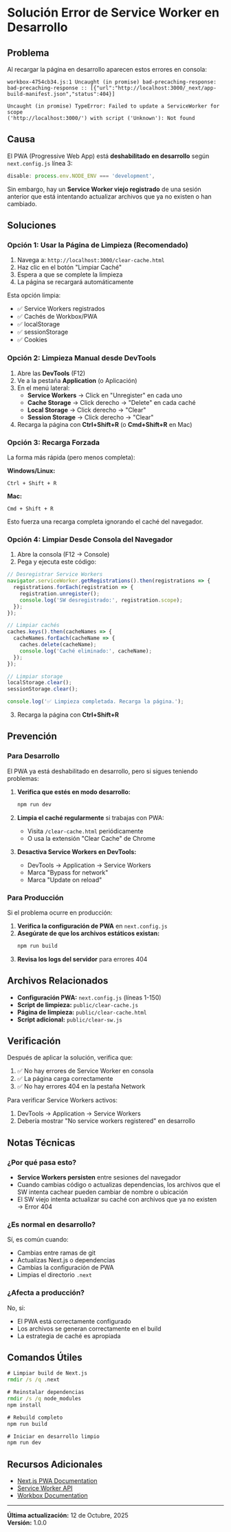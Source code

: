 # Solución Error de Service Worker en Desarrollo

## Problema

Al recargar la página en desarrollo aparecen estos errores en consola:

```
workbox-4754cb34.js:1 Uncaught (in promise) bad-precaching-response: 
bad-precaching-response :: [{"url":"http://localhost:3000/_next/app-build-manifest.json","status":404}]

Uncaught (in promise) TypeError: Failed to update a ServiceWorker for scope 
('http://localhost:3000/') with script ('Unknown'): Not found
```

## Causa

El PWA (Progressive Web App) está **deshabilitado en desarrollo** según `next.config.js` línea 3:
```javascript
disable: process.env.NODE_ENV === 'development',
```

Sin embargo, hay un **Service Worker viejo registrado** de una sesión anterior que está intentando actualizar archivos que ya no existen o han cambiado.

## Soluciones

### Opción 1: Usar la Página de Limpieza (Recomendado)

1. Navega a: `http://localhost:3000/clear-cache.html`
2. Haz clic en el botón "Limpiar Caché"
3. Espera a que se complete la limpieza
4. La página se recargará automáticamente

Esta opción limpia:
- ✅ Service Workers registrados
- ✅ Cachés de Workbox/PWA
- ✅ localStorage
- ✅ sessionStorage
- ✅ Cookies

### Opción 2: Limpieza Manual desde DevTools

1. Abre las **DevTools** (F12)
2. Ve a la pestaña **Application** (o Aplicación)
3. En el menú lateral:
   - **Service Workers** → Click en "Unregister" en cada uno
   - **Cache Storage** → Click derecho → "Delete" en cada caché
   - **Local Storage** → Click derecho → "Clear"
   - **Session Storage** → Click derecho → "Clear"
4. Recarga la página con **Ctrl+Shift+R** (o **Cmd+Shift+R** en Mac)

### Opción 3: Recarga Forzada

La forma más rápida (pero menos completa):

**Windows/Linux:**
```
Ctrl + Shift + R
```

**Mac:**
```
Cmd + Shift + R
```

Esto fuerza una recarga completa ignorando el caché del navegador.

### Opción 4: Limpiar Desde Consola del Navegador

1. Abre la consola (F12 → Console)
2. Pega y ejecuta este código:

```javascript
// Desregistrar Service Workers
navigator.serviceWorker.getRegistrations().then(registrations => {
  registrations.forEach(registration => {
    registration.unregister();
    console.log('SW desregistrado:', registration.scope);
  });
});

// Limpiar cachés
caches.keys().then(cacheNames => {
  cacheNames.forEach(cacheName => {
    caches.delete(cacheName);
    console.log('Caché eliminado:', cacheName);
  });
});

// Limpiar storage
localStorage.clear();
sessionStorage.clear();

console.log('✅ Limpieza completada. Recarga la página.');
```

3. Recarga la página con **Ctrl+Shift+R**

## Prevención

### Para Desarrollo

El PWA ya está deshabilitado en desarrollo, pero si sigues teniendo problemas:

1. **Verifica que estés en modo desarrollo:**
   ```cmd
   npm run dev
   ```

2. **Limpia el caché regularmente** si trabajas con PWA:
   - Visita `/clear-cache.html` periódicamente
   - O usa la extensión "Clear Cache" de Chrome

3. **Desactiva Service Workers en DevTools:**
   - DevTools → Application → Service Workers
   - Marca "Bypass for network"
   - Marca "Update on reload"

### Para Producción

Si el problema ocurre en producción:

1. **Verifica la configuración de PWA** en `next.config.js`
2. **Asegúrate de que los archivos estáticos existan:**
   ```cmd
   npm run build
   ```
3. **Revisa los logs del servidor** para errores 404

## Archivos Relacionados

- **Configuración PWA:** `next.config.js` (líneas 1-150)
- **Script de limpieza:** `public/clear-cache.js`
- **Página de limpieza:** `public/clear-cache.html`
- **Script adicional:** `public/clear-sw.js`

## Verificación

Después de aplicar la solución, verifica que:

1. ✅ No hay errores de Service Worker en consola
2. ✅ La página carga correctamente
3. ✅ No hay errores 404 en la pestaña Network

Para verificar Service Workers activos:
1. DevTools → Application → Service Workers
2. Debería mostrar "No service workers registered" en desarrollo

## Notas Técnicas

### ¿Por qué pasa esto?

- **Service Workers persisten** entre sesiones del navegador
- Cuando cambias código o actualizas dependencias, los archivos que el SW intenta cachear pueden cambiar de nombre o ubicación
- El SW viejo intenta actualizar su caché con archivos que ya no existen → Error 404

### ¿Es normal en desarrollo?

Sí, es común cuando:
- Cambias entre ramas de git
- Actualizas Next.js o dependencias
- Cambias la configuración de PWA
- Limpias el directorio `.next`

### ¿Afecta a producción?

No, si:
- El PWA está correctamente configurado
- Los archivos se generan correctamente en el build
- La estrategia de caché es apropiada

## Comandos Útiles

```cmd
# Limpiar build de Next.js
rmdir /s /q .next

# Reinstalar dependencias
rmdir /s /q node_modules
npm install

# Rebuild completo
npm run build

# Iniciar en desarrollo limpio
npm run dev
```

## Recursos Adicionales

- [Next.js PWA Documentation](https://github.com/shadowwalker/next-pwa)
- [Service Worker API](https://developer.mozilla.org/en-US/docs/Web/API/Service_Worker_API)
- [Workbox Documentation](https://developer.chrome.com/docs/workbox/)

---

**Última actualización:** 12 de Octubre, 2025  
**Versión:** 1.0.0
